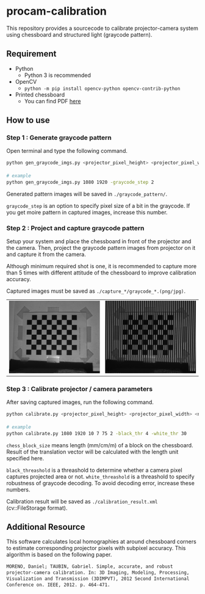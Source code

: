 # procam-calibration

This repository provides a sourcecode to calibrate projector-camera system using chessboard and structured light (graycode pattern).

## Requirement

* Python
    * Python 3 is recommended
* OpenCV
    * `python -m pip install opencv-python opencv-contrib-python`
* Printed chessboard
    * You can find PDF [here](http://opencv.jp/sample/pics/chesspattern_7x10.pdf)

## How to use
### Step 1 : Generate graycode pattern

Open terminal and type the following command.

```sh
python gen_graycode_imgs.py <projector_pixel_height> <projector_pixel_width> [-graycode_step <graycode_step(default=1)>]

# example
python gen_graycode_imgs.py 1080 1920 -graycode_step 2
```

Generated pattern images will be saved in `./graycode_pattern/`.

`graycode_step` is an option to specify pixel size of a bit in the graycode.
If you get moire pattern in captured images, increase this number.

### Step 2 : Project and capture graycode pattern

Setup your system and place the chessboard in front of the projector and the camera.
Then, project the graycode pattern images from projector on it and capture it from the camera.

Although minimum required shot is one, it is recommended to capture more than 5 times with different attitude of the chessboard to improve calibration accuracy.

Captured images must be saved as `./capture_*/graycode_*.(png/jpg)`.

<table>
   <tr>
      <td><img src="./sample_data/capture_0/graycode_40.png"></td>
      <td><img src="./sample_data/capture_0/graycode_15.png"></td>
   </tr>
</table>

### Step 3 : Calibrate projector / camera parameters

After saving captured images, run the following command.

```sh
python calibrate.py <projector_pixel_height> <projector_pixel_width> <num_chess_corners_vert> <num_chess_corners_hori> <chess_block_size> <graycode_step> [-black_thr <black_thr(default=5)>] [-white_thr <white_thr(default=40)>]

# example
python calibrate.py 1080 1920 10 7 75 2 -black_thr 4 -white_thr 30
```

`chess_block_size` means length (mm/cm/m) of a block on the chessboard.
Result of the translation vector will be calculated with the length unit specified here.

`black_threashold` is a threashold to determine whether a camera pixel captures projected area or not.
`white_threashold` is a threashold to specify robustness of graycode decoding.
To avoid decoding error, increase these numbers.

Calibration result will be saved as `./calibration_result.xml` (cv::FileStorage format).

## Additional Resource

This software calculates local homographies at around chessboard corners to estimate corresponding projector pixels with subpixel accuracy.
This algorithm is based on the following paper.

```
MORENO, Daniel; TAUBIN, Gabriel. Simple, accurate, and robust projector-camera calibration. In: 3D Imaging, Modeling, Processing, Visualization and Transmission (3DIMPVT), 2012 Second International Conference on. IEEE, 2012. p. 464-471.
```
